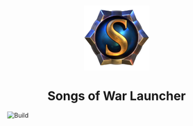 <p align="center"><img src="./app/assets/images/SealCircle.png" width="150px" height="150px" alt="aventium softworks"></p>

<h1 align="center">Songs of War Launcher</h1>


![Build](https://github.com/Songs-of-War/Songs-Of-War-Launcher/workflows/Build/badge.svg?branch=master)

